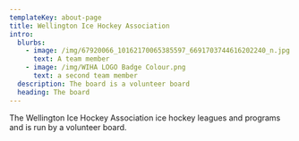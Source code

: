 ```yaml
---
templateKey: about-page
title: Wellington Ice Hockey Association
intro:
  blurbs:
    - image: /img/67920066_10162170065385597_6691703744616202240_n.jpg
      text: A team member
    - image: /img/WIHA LOGO Badge Colour.png
      text: a second team member
  description: The board is a volunteer board
  heading: The board
---
```

The Wellington Ice Hockey Association ice hockey leagues and programs and is run by a volunteer board.

